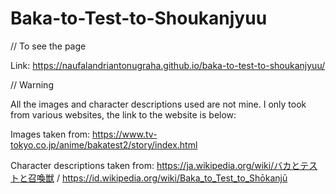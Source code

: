 # Baka-to-Test-to-Shoukanjyuu

// To see the page

Link: https://naufalandriantonugraha.github.io/baka-to-test-to-shoukanjyuu/

// Warning

All the images and character descriptions used are not mine.
I only took from various websites, the link to the website is below:

Images taken from: https://www.tv-tokyo.co.jp/anime/bakatest2/story/index.html

Character descriptions taken from: https://ja.wikipedia.org/wiki/バカとテストと召喚獣 / https://id.wikipedia.org/wiki/Baka_to_Test_to_Shōkanjū
